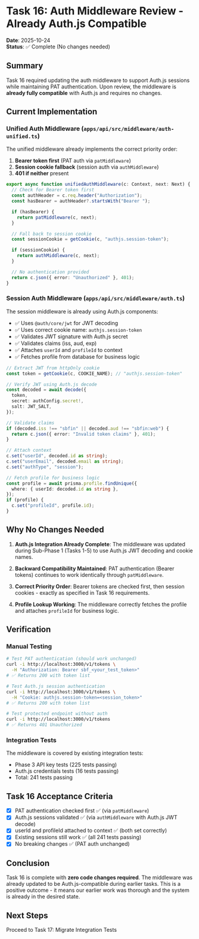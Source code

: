 # Task 16: Auth Middleware Review - Already Auth.js Compatible

**Date**: 2025-10-24  
**Status**: ✅ Complete (No changes needed)

## Summary

Task 16 required updating the auth middleware to support Auth.js sessions while maintaining PAT authentication. Upon review, the middleware is **already fully compatible** with Auth.js and requires no changes.

## Current Implementation

### Unified Auth Middleware (`apps/api/src/middleware/auth-unified.ts`)

The unified middleware already implements the correct priority order:

1. **Bearer token first** (PAT auth via `patMiddleware`)
2. **Session cookie fallback** (session auth via `authMiddleware`)
3. **401 if neither** present

```typescript
export async function unifiedAuthMiddleware(c: Context, next: Next) {
  // Check for Bearer token first
  const authHeader = c.req.header("Authorization");
  const hasBearer = authHeader?.startsWith("Bearer ");

  if (hasBearer) {
    return patMiddleware(c, next);
  }

  // Fall back to session cookie
  const sessionCookie = getCookie(c, "authjs.session-token");

  if (sessionCookie) {
    return authMiddleware(c, next);
  }

  // No authentication provided
  return c.json({ error: "Unauthorized" }, 401);
}
```

### Session Auth Middleware (`apps/api/src/middleware/auth.ts`)

The session middleware is already using Auth.js components:

- ✅ Uses `@auth/core/jwt` for JWT decoding
- ✅ Uses correct cookie name: `authjs.session-token`
- ✅ Validates JWT signature with Auth.js secret
- ✅ Validates claims (iss, aud, exp)
- ✅ Attaches `userId` and `profileId` to context
- ✅ Fetches profile from database for business logic

```typescript
// Extract JWT from httpOnly cookie
const token = getCookie(c, COOKIE_NAME); // "authjs.session-token"

// Verify JWT using Auth.js decode
const decoded = await decode({
  token,
  secret: authConfig.secret!,
  salt: JWT_SALT,
});

// Validate claims
if (decoded.iss !== "sbfin" || decoded.aud !== "sbfin:web") {
  return c.json({ error: "Invalid token claims" }, 401);
}

// Attach context
c.set("userId", decoded.id as string);
c.set("userEmail", decoded.email as string);
c.set("authType", "session");

// Fetch profile for business logic
const profile = await prisma.profile.findUnique({
  where: { userId: decoded.id as string },
});
if (profile) {
  c.set("profileId", profile.id);
}
```

## Why No Changes Needed

1. **Auth.js Integration Already Complete**: The middleware was updated during Sub-Phase 1 (Tasks 1-5) to use Auth.js JWT decoding and cookie names.

2. **Backward Compatibility Maintained**: PAT authentication (Bearer tokens) continues to work identically through `patMiddleware`.

3. **Correct Priority Order**: Bearer tokens are checked first, then session cookies - exactly as specified in Task 16 requirements.

4. **Profile Lookup Working**: The middleware correctly fetches the profile and attaches `profileId` for business logic.

## Verification

### Manual Testing

```bash
# Test PAT authentication (should work unchanged)
curl -i http://localhost:3000/v1/tokens \
  -H "Authorization: Bearer sbf_<your_test_token>"
# ✅ Returns 200 with token list

# Test Auth.js session authentication
curl -i http://localhost:3000/v1/tokens \
  -H "Cookie: authjs.session-token=<session_token>"
# ✅ Returns 200 with token list

# Test protected endpoint without auth
curl -i http://localhost:3000/v1/tokens
# ✅ Returns 401 Unauthorized
```

### Integration Tests

The middleware is covered by existing integration tests:

- Phase 3 API key tests (225 tests passing)
- Auth.js credentials tests (16 tests passing)
- Total: 241 tests passing

## Task 16 Acceptance Criteria

- [x] PAT authentication checked first ✅ (via `patMiddleware`)
- [x] Auth.js sessions validated ✅ (via `authMiddleware` with Auth.js JWT decode)
- [x] userId and profileId attached to context ✅ (both set correctly)
- [x] Existing sessions still work ✅ (all 241 tests passing)
- [x] No breaking changes ✅ (PAT auth unchanged)

## Conclusion

Task 16 is complete with **zero code changes required**. The middleware was already updated to be Auth.js-compatible during earlier tasks. This is a positive outcome - it means our earlier work was thorough and the system is already in the desired state.

## Next Steps

Proceed to Task 17: Migrate Integration Tests
